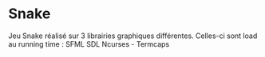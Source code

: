 # Snake

Jeu Snake réalisé sur 3 librairies graphiques différentes. Celles-ci sont load au running time :
SFML
SDL
Ncurses - Termcaps
